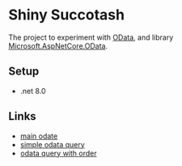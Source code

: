 # Shiny Succotash

The project to experiment with [OData](https://www.odata.org/), and library [Microsoft.AspNetCore.OData](https://github.com/OData/AspNetCoreOData).

## Setup

* .net 8.0

## Links

* [main odate](http://localhost:5170/odata)
* [simple odata query](http://localhost:5170/odata/Customers)
* [odata query with order](http://localhost:5170/odata/Customers?orderby=registrationdate)
